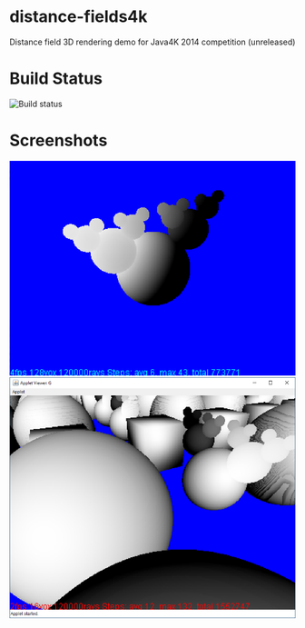 # distance-fields4k
Distance field 3D rendering demo for Java4K 2014 competition (unreleased)

# Build Status
![Build status](https://travis-ci.org/voidstar69/distance-fields4k.svg?branch=master)

# Screenshots
![Screenshot 1](package/screenshot.png)
![Screenshot 2](package/screenshot2.png)

